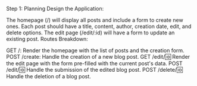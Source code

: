 Step 1: Planning
Design the Application:

The homepage (/) will display all posts and include a form to create new ones.
Each post should have a title, content, author, creation date, edit, and delete options.
The edit page (/edit/:id) will have a form to update an existing post.
Routes Breakdown:

GET /: Render the homepage with the list of posts and the creation form.
POST /create: Handle the creation of a new blog post.
GET /edit/:id: Render the edit page with the form pre-filled with the current post's data.
POST /edit/:id: Handle the submission of the edited blog post.
POST /delete/:id: Handle the deletion of a blog post.

